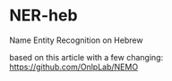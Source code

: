 # NER-heb
Name Entity Recognition on Hebrew

based on this article with a few changing:
https://github.com/OnlpLab/NEMO

